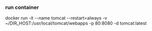 ### run container
docker run -it --name tomcat --restart=always -v ~/DIR_HOST:/usr/local/tomcat/webapps -p 80:8080 -d tomcat:latest


